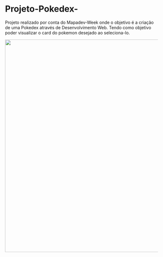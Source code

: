 # Projeto-Pokedex-
Projeto realizado por conta do Mapadev-Week onde o objetivo é a criação de uma Pokedex através de Desenvolvimento Web. Tendo como objetivo poder visualizar o card do pokemon desejado ao seleciona-lo.

<div align = "center">
  <img src = "https://user-images.githubusercontent.com/85044936/159294046-e9a146a2-96c0-414f-991b-88cb5d75912f.gif" width="700px"/>
</div>

